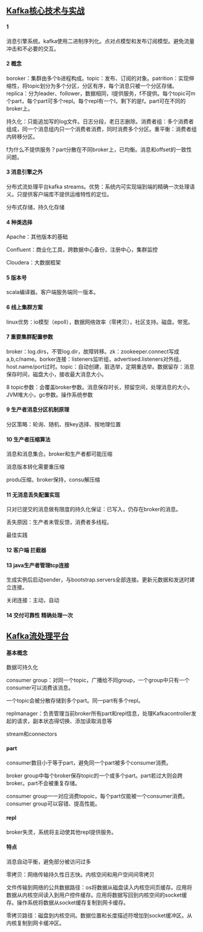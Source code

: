 ## [Kafka核心技术与实战](https://time.geekbang.org/column/intro/191)

#### 1
消息引擎系统。kafka使用二进制序列化。点对点模型和发布订阅模型。避免流量冲击和不必要的交互。

#### 2 概念
boroker：集群由多个b进程构成。topic：发布、订阅的对象。patrition：实现伸缩性，将topic划分为多个分区，分区有序，每个消息只被一个分区存储。replica：分为leader、follower，数据相同，l提供服务，f不提供。每个topic可m个part，每个part可多个repl。每个repl有一个l，剩下的是f。part可在不同的broker上。

持久化：只能追加写的log文件。日志分段，老日志删除。消费者组：多个消费者组成，同一个消息组内只一个消费者消费，同时消费多个分区。重平衡：消费者组内转移分区。

f为什么不提供服务？part分散在不同broker上，已均衡。消息和offset的一致性问题。

#### 3 消息引擎之外

分布式流处理平台kafka streams。优势：系统内可实现端到端的精确一次处理语义。只提供客户端库不提供运维特性的定位。

分布式存储，持久化存储

#### 4 种类选择

Apache：其他版本的基础

Confluent：商业化工具，跨数据中心备份，注册中心，集群监控

Cloudera：大数据框架

#### 5 版本号

scala编译器。客户端服务端同一版本。

#### 6 线上集群方案

linux优势：io模型（epoll），数据网络效率（零拷贝），社区支持。磁盘。带宽。

#### 7 重要集群配置参数

broker：log.dirs，不管log.dir，故障转移。zk：zookeeper.connect写成a,b,c/name。borker连接：listeners监听组，advertised.listeners对外组，host.name/port过时。topic：自动创建，脏选举，定期重选举。数据留存：消息保存时间，磁盘大小，接收最大消息大小。

8 topic参数：会覆盖broker参数。消息保存时长，预留空间，处理消息的大小。JVM堆大小，gc参数。操作系统参数

#### 9 生产者消息分区机制原理
分区策略：轮询、随机、按key选择、按地理位置

#### 10 生产者压缩算法
消息和消息集合。broker和生产者都可能压缩

消息版本转化需要重压缩

produ压缩，broker保持，consu解压缩

#### 11 无消息丢失配置实现
只对已提交的消息做有限度的持久化保证：已写入，仍存在broker的消息。

丢失原因：生产者未管反馈，消费者多线程。

最佳实践

#### 12 客户端 拦截器

#### 13 java生产者管理tcp连接
生成实例后启动sender，与bootstrap.servers全部连接。更新元数据和发送时建立连接。

关闭连接：主动，自动

#### 14 交付可靠性 精确处理一次



## [Kafka流处理平台](https://www.imooc.com/learn/1043)

#### 基本概念

数据可持久化

consumer group：对同一个topic，广播给不同group，一个group中只有一个consumer可以消费该消息。

一个topic会被分散存储到多个part。同一part有多个repl。

replmanager：负责管理当前broker所有part和repl信息，处理Kafkacontroller发起的请求，副本状态得切换、添加读取消息等

stream和connectors

#### part

consumer数目小于等于part，避免同一个part被多个consumer消费。

broker group中每个broker保存topic的一个或多个part。part若过大则会跨broker。part不会被重复存储。

consumer group一一对应消费topoic，每个part仅能被一个consumer消费。consumer group可以容错、提高性能。

#### repl

broker失灵，系统将主动使其他repl提供服务。

#### 特点

消息自动平衡，避免部分被访问过多

零拷贝：网络传输持久性日志快。内核空间和用户空间间零拷贝

文件传输到网络的公共数据路径：os将数据从磁盘读入内核空间页缓存。应用将数据从内核空间读入到用户控件缓存。应用将数据写回到内核空间的socket缓存。操作系统将数据从socket缓存复制到网卡缓存。

零拷贝路径：磁盘到内核空间。数据位置和长度描述符增加到socket缓冲区。从内核复制到网卡缓冲区。
